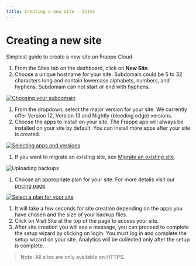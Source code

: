 ```yaml
---
title: Creating a new site - Sites
---
```


# Creating a new site

Simplest guide to create a new site on Frappe Cloud


1. From the Sites tab on the dashboard, click on **New Site**.
1. Choose a unique hostname for your site. Subdomain could be 5 to 32 characters
   long and contain lowercase alphabets, numbers, and hyphens. Subdomain can not
   start or end with hyphens.

  [![Choosing your subdomain](/assets/press/images/docs/new-site-0.png)](/assets/press/images/docs/new-site-0.png)

1. From the dropdown, select the major version for your site. We currently offer
   Version 12, Version 13 and Nightly (bleeding edge) versions.
1. Choose the apps to install on your site. The Frappe app will always be
   installed on your site by default. You can install more apps after your site
   is created.

  [![Selecting apps and versions](/assets/press/images/docs/new-site-1.png)](/assets/press/images/docs/new-site-1.png)

1. If you want to migrate an existing site, see [Migrate an existing
   site](/docs/migrate-an-existing-site).

  ![Uploading backups](/assets/press/images/docs/new-site-2.png)

1. Choose an appropriate plan for your site. For more details visit our [pricing
   page](/pricing).

  [![Select a plan for your site](/assets/press/images/docs/new-site-3.png)](/assets/press/images/docs/new-site-3.png)

1. It will take a few seconds for site creation depending on the apps you have
   chosen and the size of your backup files.
1. Click on Visit Site at the top of the page to access your site.
1. After site creation you will see a message, you can proceed to complete the
   setup wizard by clicking on login. You must log in and complete the setup
   wizard on your site. Analytics will be collected only after the setup is
   complete.

> Note: All sites are only available on HTTPS.
